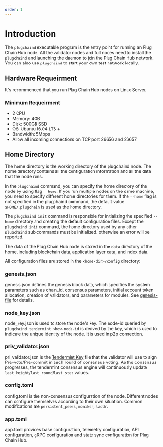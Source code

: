```yaml
---
order: 1
---
```


# Introduction

The `plugchaind` executable program is the entry point for running an Plug Chain Hub node. All the validator nodes and full nodes need to install the `plugchaind` and launching the daemon to join the Plug Chain Hub network. You can also use `plugchaind` to start your own test network locally.

## Hardware Requeirment

It's recommended that you run Plug Chain Hub nodes on Linux Server.

### Minimum Requeirment

- 2 CPU
- Memory: 4GB
- Disk: 500GB SSD
- OS: Ubuntu 16.04 LTS +
- Bandwidth: 5Mbps
- Allow all incoming connections on TCP port 26656 and 26657

## Home Directory

The home directory is the working directory of the plugchaind node. The home directory contains all the configuration information and all the data that the node runs.

In the `plugchaind` command, you can specify the home directory of the node by using flag `--home`. If you run multiple nodes on the same machine, you need to specify different home directories for them. If the `--home` flag is not specified in the plugchaind command, the default value `$HOME/.plugchain` is used as the home directory.

The `plugchaind init` command is responsible for initializing the specified `--home` directory and creating the default configuration files. Except the `plugchaind init` command, the home directory used by any other `plugchaind` sub commands must be initialized, otherwise an error will be reported.

The data of the Plug Chain Hub node is stored in the `data` directory of the home, including blockchain data, application layer data, and index data.

All configuration files are stored in the `<home-dir>/config` directory:

### genesis.json

genesis.json defines the genesis block data, which specifies the system parameters such as chain_id, consensus parameters, initial account token allocation, creation of validators, and parameters for modules. See [genesis-file](../concepts/genesis-file.md) for details.

### node_key.json

node_key.json is used to store the node's key. The node-id queried by `plugchaind tendermint show-node-id` is derived by the key, which is used to indicate the unique identity of the node. It is used in p2p connection.

### priv_validator.json

pri_validator.json is the [Tendermint Key](../concepts/validator-faq.md#tendermint-key) file that the validator will use to sign Pre-vote/Pre-commit in each round of consensus voting. As the consensus progresses, the tendermint consensus engine will continuously update `last_height`/`last_round`/`last_step` values.

### config.toml

config.toml is the non-consensus configuration of the node. Different nodes can configure themselves according to their own situation. Common modifications are `persistent_peers`, `moniker`, `laddr`.

### app.toml

app.toml provides base configuration, telemetry configuration, API configuration, gRPC configuration and state sync configuration for Plug Chain Hub.
